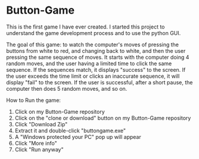 # Button-Game

This is the first game I have ever created. I started this project to understand the game development process and to use the python GUI.

The goal of this game: to watch the computer's moves of pressing the buttons from white to red, and changing back to white, and then the user pressing the same sequence of moves. It starts with the computer doing 4 random moves, and the user having a limited time to click the same sequence. If the sequences match, it displays "success" to the screen. If the user exceeds the time limit or clicks an inaccurate sequence, it will display "fail" to the screen. If the user is successful, after a short pause, the computer then does 5 random moves, and so on.

How to Run the game:

1. Click on my Button-Game repository
2. Click on the "clone or download" button on my Button-Game repository
3. Click "Download Zip"
4. Extract it and double-click "buttongame.exe"
5. A "Windows protected your PC" pop up will appear
6. Click "More info"
7. Click "Run anyway"
